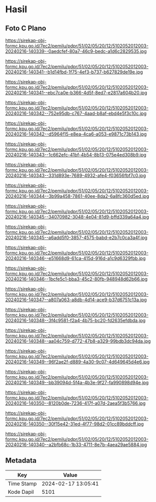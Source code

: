 # Hasil

## Foto C Plano

https://sirekap-obj-formc.kpu.go.id/7ec2/pemilu/pdpr/51/02/05/20/12/5102052012003-20240216-140339--0aedcfef-80a7-46c9-bedc-a1d6c2829535.jpg

https://sirekap-obj-formc.kpu.go.id/7ec2/pemilu/pdpr/51/02/05/20/12/5102052012003-20240216-140341--b1d14fbd-1f75-4ef3-b737-b627829de19e.jpg

https://sirekap-obj-formc.kpu.go.id/7ec2/pemilu/pdpr/51/02/05/20/12/5102052012003-20240216-140341--ebc7ca0e-b366-4d5f-8ed7-e2817a604b20.jpg

https://sirekap-obj-formc.kpu.go.id/7ec2/pemilu/pdpr/51/02/05/20/12/5102052012003-20240216-140342--752e95db-c767-4aad-b8af-ebd4e5f3c10c.jpg

https://sirekap-obj-formc.kpu.go.id/7ec2/pemilu/pdpr/51/02/05/20/12/5102052012003-20240216-140342--d5964f15-e8ea-4ca6-a053-e9871c73b143.jpg

https://sirekap-obj-formc.kpu.go.id/7ec2/pemilu/pdpr/51/02/05/20/12/5102052012003-20240216-140343--1c662efc-41bf-4b54-8b13-075e4ed308b9.jpg

https://sirekap-obj-formc.kpu.go.id/7ec2/pemilu/pdpr/51/02/05/20/12/5102052012003-20240216-140343--331d893e-7689-4932-afe4-f03656fbf7c0.jpg

https://sirekap-obj-formc.kpu.go.id/7ec2/pemilu/pdpr/51/02/05/20/12/5102052012003-20240216-140344--3b99a458-7861-40ee-8da2-6a8fc360d5ed.jpg

https://sirekap-obj-formc.kpu.go.id/7ec2/pemilu/pdpr/51/02/05/20/12/5102052012003-20240216-140345--34070982-3048-4e04-81d9-bffd339a64a4.jpg

https://sirekap-obj-formc.kpu.go.id/7ec2/pemilu/pdpr/51/02/05/20/12/5102052012003-20240216-140345--a6add5f0-3857-4575-babd-e2b7c0ca3a4f.jpg

https://sirekap-obj-formc.kpu.go.id/7ec2/pemilu/pdpr/51/02/05/20/12/5102052012003-20240216-140346--e51668d9-61ca-415d-916d-a1c9d6329fbb.jpg

https://sirekap-obj-formc.kpu.go.id/7ec2/pemilu/pdpr/51/02/05/20/12/5102052012003-20240216-140346--1bcfe5c1-bba3-45c2-80fb-948948d62b66.jpg

https://sirekap-obj-formc.kpu.go.id/7ec2/pemilu/pdpr/51/02/05/20/12/5102052012003-20240216-140347--a807a063-a8db-4d14-ace9-b37d6751c13a.jpg

https://sirekap-obj-formc.kpu.go.id/7ec2/pemilu/pdpr/51/02/05/20/12/5102052012003-20240216-140348--3f4c9581-f2a4-4b75-bc20-fd2635efdbda.jpg

https://sirekap-obj-formc.kpu.go.id/7ec2/pemilu/pdpr/51/02/05/20/12/5102052012003-20240216-140348--aa04c759-d772-47b8-a329-99bdb3dc94da.jpg

https://sirekap-obj-formc.kpu.go.id/7ec2/pemilu/pdpr/51/02/05/20/12/5102052012003-20240216-140349--96f2ae2f-d889-4a30-9c07-4d649645d4e6.jpg

https://sirekap-obj-formc.kpu.go.id/7ec2/pemilu/pdpr/51/02/05/20/12/5102052012003-20240216-140349--bb39094d-5f4a-4b3e-9f27-fa990898d94e.jpg

https://sirekap-obj-formc.kpu.go.id/7ec2/pemilu/pdpr/51/02/05/20/12/5102052012003-20240216-140350--8120b0de-7236-417f-a07d-2aea5f3b5766.jpg

https://sirekap-obj-formc.kpu.go.id/7ec2/pemilu/pdpr/51/02/05/20/12/5102052012003-20240216-140350--30f15e42-31ed-4f77-98d2-01cc89bddcff.jpg

https://sirekap-obj-formc.kpu.go.id/7ec2/pemilu/pdpr/51/02/05/20/12/5102052012003-20240216-140340--a2bfb68c-1b33-4711-8e7b-4aea29ae5884.jpg


## Metadata

| Key        | Value               |
| ---------- | ------------------- |
| Time Stamp | 2024-02-17 13:05:41 |
| Kode Dapil | 5101                |



